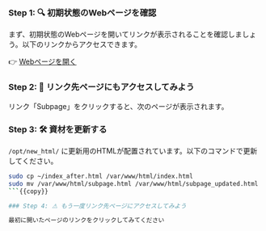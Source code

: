 ### Step 1: 🔍 初期状態のWebページを確認

まず、初期状態のWebページを開いてリンクが表示されることを確認しましょう。以下のリンクからアクセスできます。

👉 [Webページを開く]({{TRAFFIC_HOST1_80}})

### Step 2: 🔁 リンク先ページにもアクセスしてみよう

リンク「Subpage」をクリックすると、次のページが表示されます。

### Step 3: 🛠 資材を更新する

`/opt/new_html/` に更新用のHTMLが配置されています。以下のコマンドで更新してください。

```bash
sudo cp ~/index_after.html /var/www/html/index.html
sudo mv /var/www/html/subpage.html /var/www/html/subpage_updated.html
```{{copy}}

### Step 4: ⚠ もう一度リンク先ページにアクセスしてみよう

最初に開いたページのリンクをクリックしてみてください